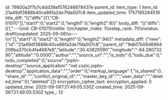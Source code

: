 id: 79800a2f7b7c4dd39af576246878437e
parent_id: 
item_type: 1
item_id: 21a49df3888b40ce86fa2de7fda507c8
item_updated_time: 1757195284519
title_diff: "[{\"diffs\":[[1,\"CB-01070\"]],\"start1\":0,\"start2\":0,\"length1\":0,\"length2\":8}]"
body_diff: "[{\"diffs\":[[1,\"---\\\nid: CB-01070\\\ntitle: \\\nchapter_index: 1\\\nstep_rank: 70\\\nstatus: draft\\\nupdated: 2025-09-06\\\n---\\\n\"]],\"start1\":0,\"start2\":0,\"length1\":0,\"length2\":94}]"
metadata_diff: {"new":{"id":"21a49df3888b40ce86fa2de7fda507c8","parent_id":"9db17b06d6964206ba370cb4fa4687e9","latitude":"30.43825590","longitude":"-84.28073290","altitude":"0.0000","author":"","source_url":"","is_todo":0,"todo_due":0,"todo_completed":0,"source":"joplin-desktop","source_application":"net.cozic.joplin-desktop","application_data":"","order":0,"markup_language":1,"is_shared":0,"share_id":"","conflict_original_id":"","master_key_id":"","user_data":"","deleted_time":0},"deleted":[]}
encryption_cipher_text: 
encryption_applied: 0
updated_time: 2025-09-06T21:49:05.530Z
created_time: 2025-09-06T21:49:05.530Z
type_: 13